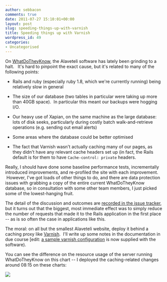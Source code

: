 ```yaml
---
author: sebbacon
comments: true
date: 2011-07-27 15:10:01+00:00
layout: post
slug: speeding-things-up-with-varnish
title: Speeding things up with Varnish
wordpress_id: 49
categories:
- Uncategorised
---
```


On [WhatDoTheyKnow](http://www.whatdotheyknow.com), the Alaveteli software has lately been grinding to a halt.   It's hard to pinpoint the exact cause, but it's related to many of the following points:




  * Rails and ruby (especially ruby 1.8, which we're currently running) being relatively slow in general


  * The size of our database (two tables in particular were taking up more than 40GB space).  In particular this meant our backups were hogging I/O.


  * Our heavy use of Xapian, on the same machine as the large database: lots of disk seeks, particularly during costly batch walk-and-retrieve operations (e.g. sending out email alerts)


  * Some areas where the database could be better optimised


  * The fact that Varnish wasn't actually caching many of our pages, as they didn't have any relevant cache headers set up (in fact, the Rails default is for them to have `Cache-control: private` headers.


Really, I should have done some baseline performance tests, incrementally introduced improvements, and re-profiled the site with each improvement.  However, I've got loads of other things to do, and there are data protection issues with grabbing a copy of the entire current WhatDoTheyKnow database, so in consultation with some other team members, I just picked some of the lowest-hanging fruit.

The detail of the discussion and outcomes are [recorded in the issue tracker](https://github.com/mysociety/alaveteli/issues/86), but it turns out that the biggest, most immediate effect was to simply reduce the number of requests that made it to the Rails application in the first place -- as is so often the case in applications like this.

The moral: on all but the smallest Alaveteli website, deploy it behind a caching proxy like [Varnish](https://www.varnish-cache.org/).  I'll write up some notes in the documentation in due course [edit: [a sample varnish configuration](https://github.com/mysociety/alaveteli/blob/master/config/varnish-alaveteli.vcl) is now supplied with the software).

You can see the difference on the resource usage of the server running WhatDoTheyKnow on this chart -- I deployed the caching-related changes around 08:15 on these charts:

[![](http://blogs.mysociety.org/alaveteliorg/files/2011/07/performance.png)](http://blogs.mysociety.org/alaveteliorg/files/2011/07/performance.png)

